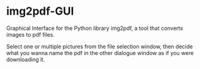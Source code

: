 # img2pdf-GUI
Graphical Interface for the Python library img2pdf, a tool that converts images to pdf files.

Select one or multiple pictures from the file selection window, then decide what you wanna name the pdf in the other dialogue window as if you were downloading it.

